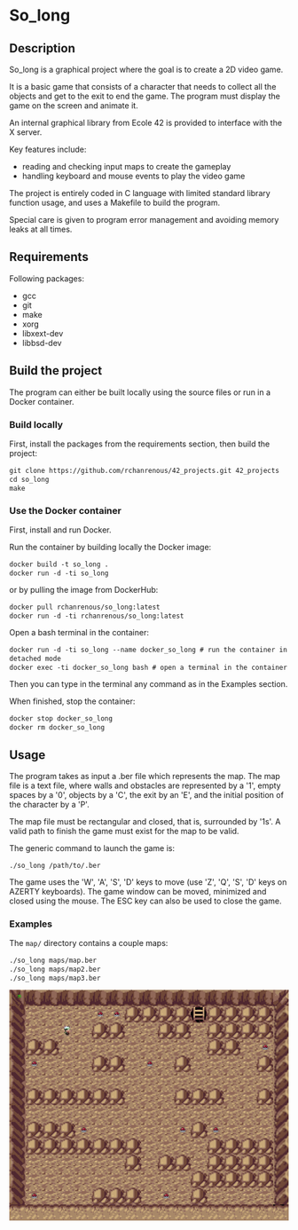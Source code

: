 # So\_long 

## Description

So\_long is a graphical project where the goal is to create a 2D video game.

It is a basic game that consists of a character that needs to collect all the objects and get to the exit to end the game.
The program must display the game on the screen and animate it.

An internal graphical library from Ecole 42 is provided to interface with the X server.

Key features include:
- reading and checking input maps to create the gameplay
- handling keyboard and mouse events to play the video game

The project is entirely coded in C language with limited standard library function usage, and uses a Makefile to build the program.

Special care is given to program error management and avoiding memory leaks at all times.

## Requirements

Following packages:
- gcc
- git
- make
- xorg
- libxext-dev
- libbsd-dev

## Build the project

The program can either be built locally using the source files or run in a Docker container.

### Build locally

First, install the packages from the requirements section, then build the project:
```
git clone https://github.com/rchanrenous/42_projects.git 42_projects
cd so_long
make
```

### Use the Docker container

First, install and run Docker.

Run the container by building locally the Docker image:
```
docker build -t so_long .
docker run -d -ti so_long
```
or by pulling the image from DockerHub:
```
docker pull rchanrenous/so_long:latest
docker run -d -ti rchanrenous/so_long:latest
```
Open a bash terminal in the container:
```
docker run -d -ti so_long --name docker_so_long # run the container in detached mode
docker exec -ti docker_so_long bash # open a terminal in the container
```
Then you can type in the terminal any command as in the Examples section.

When finished, stop the container:
```
docker stop docker_so_long
docker rm docker_so_long
```

## Usage

The program takes as input a .ber file which represents the map. The map file is a text file, where walls and obstacles are represented by a '1', empty spaces by a '0', objects by a 'C', the exit by an 'E', and the initial position of the character by a 'P'.

The map file must be rectangular and closed, that is, surrounded by '1s'. A valid path to finish the game must exist for the map to be valid.

The generic command to launch the game is:
```
./so_long /path/to/.ber
```

The game uses the 'W', 'A', 'S', 'D' keys to move (use 'Z', 'Q', 'S', 'D' keys on AZERTY keyboards). The game window can be moved, minimized and closed using the mouse. The ESC key can also be used to close the game.

### Examples

The `map/` directory contains a couple maps:
```
./so_long maps/map.ber
./so_long maps/map2.ber
./so_long maps/map3.ber
```
![so_long_gameplay](img/so_long_gameplay.png)
